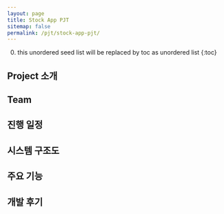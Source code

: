 ```yaml
---
layout: page
title: Stock App PJT
sitemap: false
permalink: /pjt/stock-app-pjt/
---
```

0. this unordered seed list will be replaced by toc as unordered list
{:toc}

## Project 소개

## Team

## 진행 일정

## 시스템 구조도

## 주요 기능

## 개발 후기